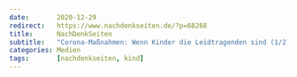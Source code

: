 ```yaml
---
date:       2020-12-29
redirect:   https://www.nachdenkseiten.de/?p=68268
title:      NachDenkSeiten
subtitle:   "Corona-Maßnahmen: Wenn Kinder die Leidtragenden sind (1/2)"
categories: Medien
tags:       [nachdenkseiten, kind]
---
```


